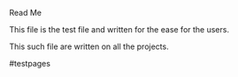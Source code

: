 Read Me

This file is the test file and written for the ease for the users.

This such file are written on all the projects.

#testpages
